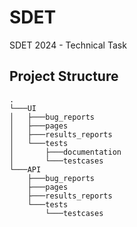# SDET
 SDET 2024 - Technical Task


## Project Structure

```plaintext
.
└───UI
│   ├───bug_reports
│   ├───pages
│   ├───results_reports
│   └───tests
│       ├───documentation
│       └───testcases   
└───API
    ├───bug_reports
    ├───pages
    ├───results_reports
    └───tests
        └───testcases
```
